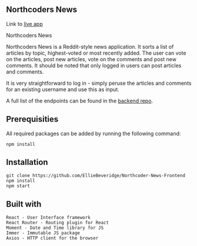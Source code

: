 ## Northcoders News

Link to [live app](http://priceless-williams-655f96.netlify.com)

Northcoders News

Northcoders News is a Reddit-style news application. It sorts a list of articles by topic, highest-voted or most recently added. The user can vote on the articles, post new articles, vote on the comments and post new comments. It should be noted that only logged in users can post articles and comments.

It is very straightforward to log in - simply peruse the articles and comments for an existing username and use this as input.

A full list of the endpoints can be found in the [backend repo](https://github.com/EllieBeveridge/Northcoder-News-EB).

## Prerequisities

All required packages can be added by running the following command:

````
npm install

````

## Installation

    git clone https://github.com/EllieBeveridge/Northcoder-News-Frontend 
    npm install
    npm start

## Built with

    React - User Interface framework
    React Router - Routing plugin for React
    Moment - Date and Time library for JS
    Immer - Immutable JS package
    Axios - HTTP client for the browser
